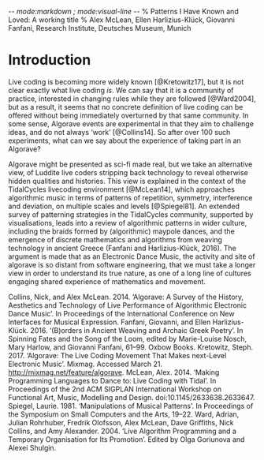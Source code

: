 -*- mode:markdown ; mode:visual-line -*-
% Patterns I Have Known and Loved: A working title
% Alex McLean, Ellen Harlizius-Klück, Giovanni Fanfani,  Research Institute, Deutsches Museum, Munich

# Introduction

Live coding is becoming more widely known [@Kretowitz17], but it is not clear exactly what live coding *is*. We can say that it is a community of practice, interested in changing rules while they are followed [@Ward2004], but as a result, it seems that no concrete definition of live coding can be offered without being immediately overturned by that same community. In some sense, Algorave events are experimental in that they aim to challenge ideas, and do not always ‘work’ [@Collins14]. So after over 100 such experiments, what can we say about the experience of taking part in an Algorave? 

Algorave might be presented as sci-fi made real, but we take an alternative view, of Luddite live coders stripping back technology to reveal otherwise hidden qualities and histories. This view is explained in the context of the TidalCycles livecoding environment [@McLean14], which approaches algorithmic music in terms of patterns of repetition, symmetry, interference and deviation, on multiple scales and levels [@Spiegel81]. An extended survey of patterning strategies in the TidalCycles community, supported by visualisations, leads into a review of algorithmic patterns in wider culture, including the braids formed by (algorithmic) maypole dances, and the emergence of discrete mathematics and algorithms from weaving technology in ancient Greece (Fanfani and Harlizius-Klück, 2016). The argument is made that as an Electronic Dance Music, the activity and site of algorave is so distant from software engineering, that we must take a longer view in order to understand its true nature, as one of a long line of cultures engaging shared experience of mathematics and movement.

Collins, Nick, and Alex McLean. 2014. ‘Algorave: A Survey of the History, Aesthetics and Technology of Live Performance of Algorithmic Electronic Dance Music’. In Proceedings of the International Conference on New Interfaces for Musical Expression.
Fanfani, Giovanni, and Ellen Harlizius-Klück. 2016. ‘(B)orders in Ancient Weaving and Archaic Greek Poetry’. In Spinning Fates and the Song of the Loom, edited by Marie-Louise Nosch, Mary Harlow, and Giovanni Fanfani, 61–99. Oxbow Books.
Kretowitz, Steph. 2017. ‘Algorave: The Live Coding Movement That Makes next-Level Electronic Music’. Mixmag. Accessed March 21. http://mixmag.net/feature/algorave.
McLean, Alex. 2014. ‘Making Programming Languages to Dance to: Live Coding with Tidal’. In Proceedings of the 2nd ACM SIGPLAN International Workshop on Functional Art, Music, Modelling and Design. doi:10.1145/2633638.2633647.
Spiegel, Laurie. 1981. ‘Manipulations of Musical Patterns’. In Proceedings of the Symposium on Small Computers and the Arts, 19–22.
Ward, Adrian, Julian Rohrhuber, Fredrik Olofsson, Alex McLean, Dave Griffiths, Nick Collins, and Amy Alexander. 2004. ‘Live Algorithm Programming and a Temporary Organisation for Its Promotion’. Edited by Olga Goriunova and Alexei Shulgin.

